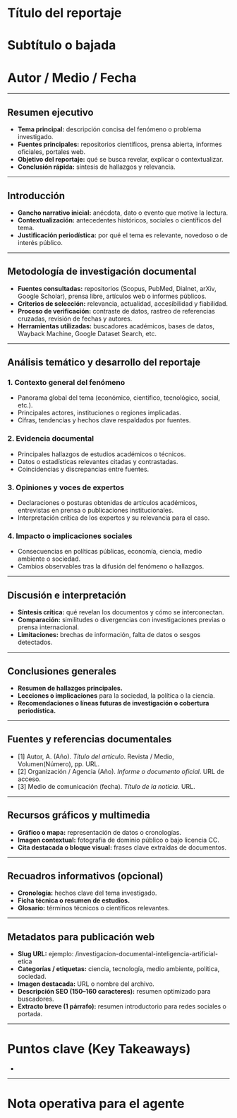 <!-- ============================================================= -->
<!-- PLANTILLA DE INVESTIGACIÓN PERIODÍSTICA DOCUMENTAL EXTENSA    -->
<!-- Lista para publicación web o blog                             -->
<!-- Orientada a reportajes basados en fuentes abiertas,            -->
<!-- científicas o documentales verificables.                       -->
<!-- ============================================================= -->

# Título del reportaje
<!-- Instrucción: Título informativo y atractivo (máx. 90 caracteres). Refleja el tema central y su relevancia social o científica. -->

# Subtítulo o bajada
<!-- Instrucción: Frase breve que amplíe o contextualice el título. -->

# Autor / Medio / Fecha
<!-- Instrucción: Nombre del autor o equipo, medio o institución, y fecha exacta de publicación. -->

---

## Resumen ejecutivo
- **Tema principal:** descripción concisa del fenómeno o problema investigado.  
- **Fuentes principales:** repositorios científicos, prensa abierta, informes oficiales, portales web.  
- **Objetivo del reportaje:** qué se busca revelar, explicar o contextualizar.  
- **Conclusión rápida:** síntesis de hallazgos y relevancia.  
<!-- Instrucción: Redactar entre 150 y 250 palabras. Incluye los tipos de fuentes utilizadas y el alcance del trabajo. -->

---

## Introducción
- **Gancho narrativo inicial:** anécdota, dato o evento que motive la lectura.  
- **Contextualización:** antecedentes históricos, sociales o científicos del tema.  
- **Justificación periodística:** por qué el tema es relevante, novedoso o de interés público.  
<!-- Instrucción: Redactar 2–3 párrafos que sitúen al lector y expliquen el enfoque de la investigación. -->

---

## Metodología de investigación documental
- **Fuentes consultadas:** repositorios (Scopus, PubMed, Dialnet, arXiv, Google Scholar), prensa libre, artículos web o informes públicos.  
- **Criterios de selección:** relevancia, actualidad, accesibilidad y fiabilidad.  
- **Proceso de verificación:** contraste de datos, rastreo de referencias cruzadas, revisión de fechas y autores.  
- **Herramientas utilizadas:** buscadores académicos, bases de datos, Wayback Machine, Google Dataset Search, etc.  
<!-- Instrucción: Describir cómo se recopilaron, filtraron y verificaron las fuentes documentales. -->

---

## Análisis temático y desarrollo del reportaje
### 1. Contexto general del fenómeno
- Panorama global del tema (económico, científico, tecnológico, social, etc.).  
- Principales actores, instituciones o regiones implicadas.  
- Cifras, tendencias y hechos clave respaldados por fuentes.  

### 2. Evidencia documental
- Principales hallazgos de estudios académicos o técnicos.  
- Datos o estadísticas relevantes citadas y contrastadas.  
- Coincidencias y discrepancias entre fuentes.  

### 3. Opiniones y voces de expertos
- Declaraciones o posturas obtenidas de artículos académicos, entrevistas en prensa o publicaciones institucionales.  
- Interpretación crítica de los expertos y su relevancia para el caso.  

### 4. Impacto o implicaciones sociales
- Consecuencias en políticas públicas, economía, ciencia, medio ambiente o sociedad.  
- Cambios observables tras la difusión del fenómeno o hallazgos.  

<!-- Instrucción: Cada subapartado debe estar fundamentado en evidencia verificable. Citar todas las fuentes al final o mediante notas. -->

---

## Discusión e interpretación
- **Síntesis crítica:** qué revelan los documentos y cómo se interconectan.  
- **Comparación:** similitudes o divergencias con investigaciones previas o prensa internacional.  
- **Limitaciones:** brechas de información, falta de datos o sesgos detectados.  
<!-- Instrucción: Redactar con objetividad; destacar vacíos o contradicciones identificadas en la literatura. -->

---

## Conclusiones generales
- **Resumen de hallazgos principales.**  
- **Lecciones o implicaciones** para la sociedad, la política o la ciencia.  
- **Recomendaciones o líneas futuras de investigación o cobertura periodística.**  
<!-- Instrucción: Cerrar con un tono informativo, sin opiniones personales. -->

---

## Fuentes y referencias documentales
- [1] Autor, A. (Año). *Título del artículo*. Revista / Medio, Volumen(Número), pp. URL.  
- [2] Organización / Agencia (Año). *Informe o documento oficial*. URL de acceso.  
- [3] Medio de comunicación (fecha). *Título de la noticia*. URL.  
<!-- Instrucción: Listar todas las fuentes utilizadas. Solo se permiten fuentes de acceso libre o con permisos abiertos (Creative Commons, institucionales, etc.). -->

---

## Recursos gráficos y multimedia
- **Gráfico o mapa:** representación de datos o cronologías.  
- **Imagen contextual:** fotografía de dominio público o bajo licencia CC.  
- **Cita destacada o bloque visual:** frases clave extraídas de documentos.  
<!-- Instrucción: Indicar tipo de recurso, autor, fuente y URL o nombre de archivo. -->

---

## Recuadros informativos (opcional)
- **Cronología:** hechos clave del tema investigado.  
- **Ficha técnica o resumen de estudios.**  
- **Glosario:** términos técnicos o científicos relevantes.  
<!-- Instrucción: Incluir si el tema requiere aclaraciones conceptuales o cronológicas. -->

---

## Metadatos para publicación web
- **Slug URL:** ejemplo: /investigacion-documental-inteligencia-artificial-etica  
- **Categorías / etiquetas:** ciencia, tecnología, medio ambiente, política, sociedad.  
- **Imagen destacada:** URL o nombre del archivo.  
- **Descripción SEO (150–160 caracteres):** resumen optimizado para buscadores.  
- **Extracto breve (1 párrafo):** resumen introductorio para redes sociales o portada.  
<!-- Instrucción: Completar todos los campos antes de publicar. -->

---

# Puntos clave (Key Takeaways)
- <!-- Instrucción: Redactar 4–6 viñetas con los hallazgos o insights más relevantes del reportaje. -->

---

# Nota operativa para el agente
<!--
1) Utiliza únicamente fuentes verificables y de acceso público (repositorios científicos, prensa sin muro de pago, documentos institucionales o sitios web oficiales).
2) Prioriza claridad, rigor y equilibrio narrativo entre descripción y análisis.
3) Cita todas las fuentes con formato coherente y agrega enlaces activos.
4) Evita especulaciones no sustentadas; todo debe derivar de documentos o publicaciones.
5) Mantén tono profesional, analítico y comprensible para lectores generales.
6) Estructura final lista para publicación web: Markdown/HTML con metadatos SEO.
-->
